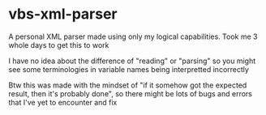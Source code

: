 # vbs-xml-parser
A personal XML parser made using only my logical capabilities. Took me 3 whole days to get this to work

I have no idea about the difference of "reading" or "parsing" so you might see some terminologies in variable names being interpretted incorrectly

Btw this was made with the mindset of "if it somehow got the expected result, then it's probably done", so there might be lots of bugs and errors that I've yet to encounter and fix
